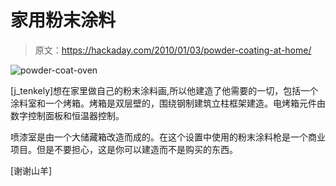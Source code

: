 # 家用粉末涂料

> 原文：<https://hackaday.com/2010/01/03/powder-coating-at-home/>

![](img/b5514e5bd57769c36ca2caa01b945e3e.png "powder-coat-oven")

[j_tenkely]想在家里做自己的粉末涂料画,所以他建造了他需要的一切，包括一个涂料室和一个烤箱。烤箱是双层壁的，围绕钢制建筑立柱框架建造。电烤箱元件由数字控制面板和恒温器控制。

喷漆室是由一个大储藏箱改造而成的。在这个设置中使用的粉末涂料枪是一个商业项目。但是不要担心，这是你可以建造而不是购买的东西。

[谢谢山羊]